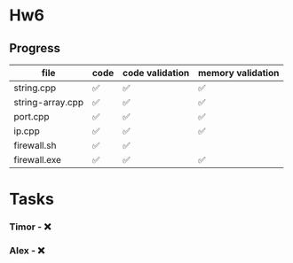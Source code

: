# Hw6

## Progress

<!---:white_check_mark:
:x:-->

|  file  |  code  |  code validation  |  memory validation  |
| ------ | ------ | ----------------- | ------------------- |
|string.cpp| :white_check_mark:|:white_check_mark:|:white_check_mark:|
|string-array.cpp|:white_check_mark:|:white_check_mark:|:white_check_mark:|
|port.cpp|:white_check_mark:|:white_check_mark:|:white_check_mark:|
|ip.cpp|:white_check_mark:|:white_check_mark:|:white_check_mark:|
|firewall.sh|:white_check_mark:|:white_check_mark:|
|firewall.exe|:white_check_mark:|:white_check_mark:|:white_check_mark:|

# Tasks
### Timor - :x:

### Alex - :x:
